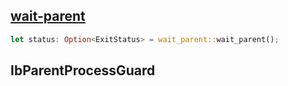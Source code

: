## [wait-parent](wait-parent/README.md)
```rust
let status: Option<ExitStatus> = wait_parent::wait_parent();
```

## IbParentProcessGuard
